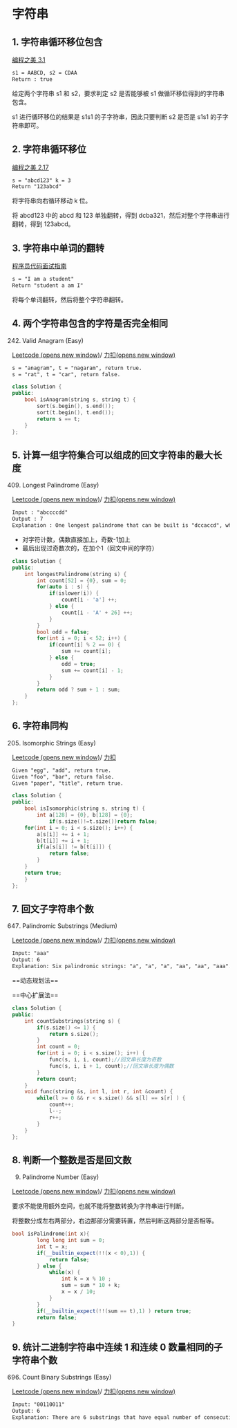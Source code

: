 # 字符串

## 1. 字符串循环移位包含

[编程之美 3.1]()

```html
s1 = AABCD, s2 = CDAA
Return : true
```

给定两个字符串 s1 和 s2，要求判定 s2 是否能够被 s1 做循环移位得到的字符串包含。

s1 进行循环移位的结果是 s1s1 的子字符串，因此只要判断 s2 是否是 s1s1 的子字符串即可。

## 2. 字符串循环移位

[编程之美 2.17]()

```html
s = "abcd123" k = 3
Return "123abcd"
```

将字符串向右循环移动 k 位。

将 abcd123 中的 abcd 和 123 单独翻转，得到 dcba321，然后对整个字符串进行翻转，得到 123abcd。

## 3. 字符串中单词的翻转

[程序员代码面试指南]()

```html
s = "I am a student"
Return "student a am I"
```

将每个单词翻转，然后将整个字符串翻转。

## 4. 两个字符串包含的字符是否完全相同

242. Valid Anagram (Easy)

[Leetcode (opens new window)](https://leetcode.com/problems/valid-anagram/description/)/ [力扣(opens new window)](https://leetcode-cn.com/problems/valid-anagram/description/)

```html
s = "anagram", t = "nagaram", return true.
s = "rat", t = "car", return false.
```

```cpp
class Solution {
public:
    bool isAnagram(string s, string t) {
        sort(s.begin(), s.end());
        sort(t.begin(), t.end());
        return s == t;
    }
};
```

## 5. 计算一组字符集合可以组成的回文字符串的最大长度

409. Longest Palindrome (Easy)

[Leetcode (opens new window)](https://leetcode.com/problems/longest-palindrome/description/)/ [力扣(opens new window)](https://leetcode-cn.com/problems/longest-palindrome/description/)

```html
Input : "abccccdd"
Output : 7
Explanation : One longest palindrome that can be built is "dccaccd", whose length is 7.
```

- 对字符计数，偶数直接加上，奇数-1加上
- 最后出现过奇数次的，在加个1（回文中间的字符）

```cpp
class Solution {
public:
    int longestPalindrome(string s) {
        int count[52] = {0}, sum = 0;
        for(auto i : s) {
            if(islower(i)) {
                count[i - 'a'] ++;
            } else {
                count[i - 'A' + 26] ++;
            }
        }
        bool odd = false;
        for(int i = 0; i < 52; i++) {
            if(count[i] % 2 == 0) {
                sum += count[i];
            } else {
                odd = true;
                sum += count[i] - 1;
            }
        }
        return odd ? sum + 1 : sum;
    }
};
```

## 6. 字符串同构

205. Isomorphic Strings (Easy)

[Leetcode (opens new window)](https://leetcode.com/problems/isomorphic-strings/description/)/ [力扣](https://leetcode-cn.com/problems/isomorphic-strings/description/)

```html
Given "egg", "add", return true.
Given "foo", "bar", return false.
Given "paper", "title", return true.
```

```cpp
class Solution {
public:
    bool isIsomorphic(string s, string t) {
        int a[128] = {0}, b[128] = {0};
            if(s.size()!=t.size())return false;
    for(int i = 0; i < s.size(); i++) {
        a[s[i]] += i + 1;
        b[t[i]] += i + 1;
        if(a[s[i]] != b[t[i]]) {
            return false;
        }
    }
    return true;
    }
};
```

## 7. 回文子字符串个数

647. Palindromic Substrings (Medium)

[Leetcode (opens new window)](https://leetcode.com/problems/palindromic-substrings/description/)/ [力扣(opens new window)](https://leetcode-cn.com/problems/palindromic-substrings/description/)

```html
Input: "aaa"
Output: 6
Explanation: Six palindromic strings: "a", "a", "a", "aa", "aa", "aaa".
```

==动态规划法==







==中心扩展法==

```cpp
class Solution {
public:
    int countSubstrings(string s) {
        if(s.size() <= 1) {
            return s.size();
        }
        int count = 0;
        for(int i = 0; i < s.size(); i++) {
            func(s, i, i, count);//回文串长度为奇数
            func(s, i, i + 1, count);//回文串长度为偶数
        }
        return count;
    }
    void func(string &s, int l, int r, int &count) {
        while(l >= 0 && r < s.size() && s[l] == s[r] ) {
            count++;
            l--;
            r++;
        }
    }
};
```

## 8. 判断一个整数是否是回文数

9. Palindrome Number (Easy)

[Leetcode (opens new window)](https://leetcode.com/problems/palindrome-number/description/)/ [力扣(opens new window)](https://leetcode-cn.com/problems/palindrome-number/description/)

要求不能使用额外空间，也就不能将整数转换为字符串进行判断。

将整数分成左右两部分，右边那部分需要转置，然后判断这两部分是否相等。

```cpp
bool isPalindrome(int x){
        long long int sum = 0;
        int t = x;
        if(__builtin_expect(!!(x < 0),1)) {
            return false;
        } else {
            while(x) {
                int k = x % 10 ;
                sum = sum * 10 + k;
                x = x / 10;
            }
        }
        if(__builtin_expect(!!(sum == t),1) ) return true;
        return false;  
}
```

## 9. 统计二进制字符串中连续 1 和连续 0 数量相同的子字符串个数

696. Count Binary Substrings (Easy)

[Leetcode (opens new window)](https://leetcode.com/problems/count-binary-substrings/description/)/ [力扣(opens new window)](https://leetcode-cn.com/problems/count-binary-substrings/description/)

```html
Input: "00110011"
Output: 6
Explanation: There are 6 substrings that have equal number of consecutive 1's and 0's: "0011", "01", "1100", "10", "0011", and "01".
```